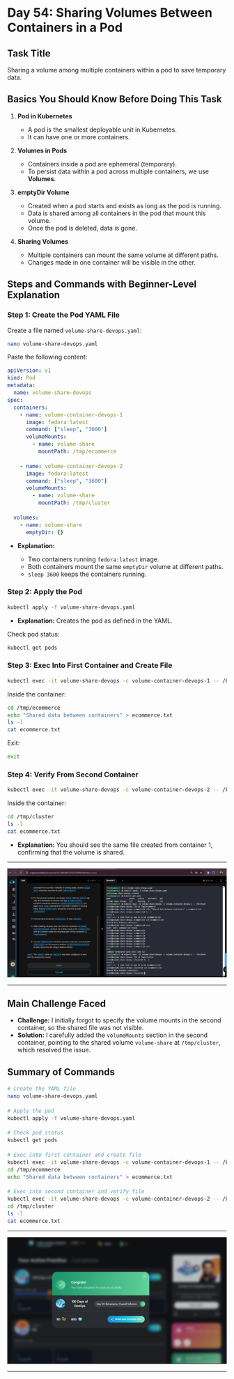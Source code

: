 # Day 54: Sharing Volumes Between Containers in a Pod

## Task Title

Sharing a volume among multiple containers within a pod to save temporary data.

## Basics You Should Know Before Doing This Task

1. **Pod in Kubernetes**

   * A pod is the smallest deployable unit in Kubernetes.
   * It can have one or more containers.

2. **Volumes in Pods**

   * Containers inside a pod are ephemeral (temporary).
   * To persist data within a pod across multiple containers, we use **Volumes**.

3. **emptyDir Volume**

   * Created when a pod starts and exists as long as the pod is running.
   * Data is shared among all containers in the pod that mount this volume.
   * Once the pod is deleted, data is gone.

4. **Sharing Volumes**

   * Multiple containers can mount the same volume at different paths.
   * Changes made in one container will be visible in the other.

## Steps and Commands with Beginner-Level Explanation

### Step 1: Create the Pod YAML File

Create a file named `volume-share-devops.yaml`:

```bash
nano volume-share-devops.yaml
```

Paste the following content:

```yaml
apiVersion: v1
kind: Pod
metadata:
  name: volume-share-devops
spec:
  containers:
    - name: volume-container-devops-1
      image: fedora:latest
      command: ["sleep", "3600"]
      volumeMounts:
        - name: volume-share
          mountPath: /tmp/ecommerce

    - name: volume-container-devops-2
      image: fedora:latest
      command: ["sleep", "3600"]
      volumeMounts:
        - name: volume-share
          mountPath: /tmp/cluster

  volumes:
    - name: volume-share
      emptyDir: {}
```

* **Explanation:**

  * Two containers running `fedora:latest` image.
  * Both containers mount the same `emptyDir` volume at different paths.
  * `sleep 3600` keeps the containers running.

### Step 2: Apply the Pod

```bash
kubectl apply -f volume-share-devops.yaml
```

* **Explanation:** Creates the pod as defined in the YAML.

Check pod status:

```bash
kubectl get pods
```

### Step 3: Exec Into First Container and Create File

```bash
kubectl exec -it volume-share-devops -c volume-container-devops-1 -- /bin/bash
```

Inside the container:

```bash
cd /tmp/ecommerce
echo "Shared data between containers" > ecommerce.txt
ls -l
cat ecommerce.txt
```

Exit:

```bash
exit
```

### Step 4: Verify From Second Container

```bash
kubectl exec -it volume-share-devops -c volume-container-devops-2 -- /bin/bash
```

Inside the container:

```bash
cd /tmp/cluster
ls -l
cat ecommerce.txt
```

* **Explanation:** You should see the same file created from container 1, confirming that the volume is shared.

---
![Screenshot 1](assets/Screenshot%202025-09-30%20185153.png)

---

## Main Challenge Faced

* **Challenge:** I initially forgot to specify the volume mounts in the second container, so the shared file was not visible.
* **Solution:** I carefully added the `volumeMounts` section in the second container, pointing to the shared volume `volume-share` at `/tmp/cluster`, which resolved the issue.

## Summary of Commands

```bash
# Create the YAML file
nano volume-share-devops.yaml

# Apply the pod
kubectl apply -f volume-share-devops.yaml

# Check pod status
kubectl get pods

# Exec into first container and create file
kubectl exec -it volume-share-devops -c volume-container-devops-1 -- /bin/bash
cd /tmp/ecommerce
echo "Shared data between containers" > ecommerce.txt

# Exec into second container and verify file
kubectl exec -it volume-share-devops -c volume-container-devops-2 -- /bin/bash
cd /tmp/cluster
ls -l
cat ecommerce.txt
```

---
![Screenshot 2](assets/Screenshot%202025-09-30%20185631.png)

---
